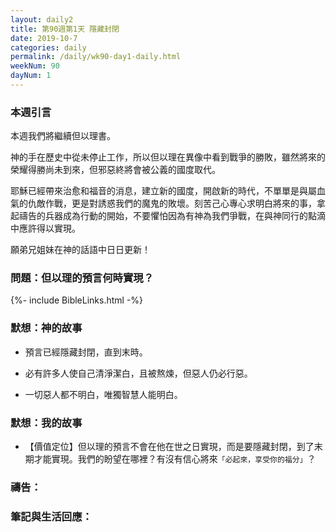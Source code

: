 ```yaml
---
layout: daily2
title: 第90週第1天 隱藏封閉
date: 2019-10-7
categories: daily
permalink: /daily/wk90-day1-daily.html
weekNum: 90
dayNum: 1
---
```


### 本週引言
本週我們將繼續但以理書。

神的手在歷史中從未停止工作，所以但以理在異像中看到戰爭的勝敗，雖然將來的榮耀得勝尚未到來，但邪惡終將會被公義的國度取代。

耶穌已經帶來治愈和福音的消息，建立新的國度，開啟新的時代，不單單是與屬血氣的仇敵作戰，更是對誘惑我們的魔鬼的敗壞。刻苦己心專心求明白將來的事，拿起禱告的兵器成為行動的開始，不要懼怕因為有神為我們爭戰，在與神同行的點滴中應許得以實現。

願弟兄姐妹在神的話語中日日更新！

### 問題：但以理的預言何時實現？

{%- include BibleLinks.html -%}

### 默想：神的故事
+ 預言已經隱藏封閉，直到末時。

+ 必有許多人使自己清淨潔白，且被熬煉，但惡人仍必行惡。

+ 一切惡人都不明白，唯獨智慧人能明白。


### 默想：我的故事
+ 【價值定位】但以理的預言不會在他在世之日實現，而是要隱藏封閉，到了末期才能實現。我們的盼望在哪裡？有沒有信心將來`「必起來，享受你的福分」`？


### 禱告：

### 筆記與生活回應：

